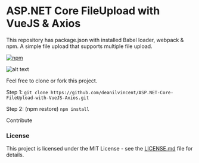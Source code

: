 # ASP.NET Core FileUpload with VueJS & Axios

This repository has package.json with installed Babel loader, webpack & npm. A simple file upload that supports multiple file upload.

[![npm](https://img.shields.io/npm/l/express.svg?style=for-the-badge)](https://github.com/deanilvincent/ASP.NET-Core-FileUpload-with-VueJS-Axios/blob/master/LICENSE.md)

![alt text](https://raw.githubusercontent.com/deanilvincent/ASP-NET-Core-FileUpload-with-VueJS-Axios/master/Images/aspnetcorefileuploadwithaxiosandvue.gif)

Feel free to clone or fork this project.

Step 1:
`git clone https://github.com/deanilvincent/ASP.NET-Core-FileUpload-with-VueJS-Axios.git`

Step 2: (npm restore)
`npm install`

Contribute

### License

This project is licensed under the MIT License - see the [LICENSE.md](LICENSE.md) file for details.
